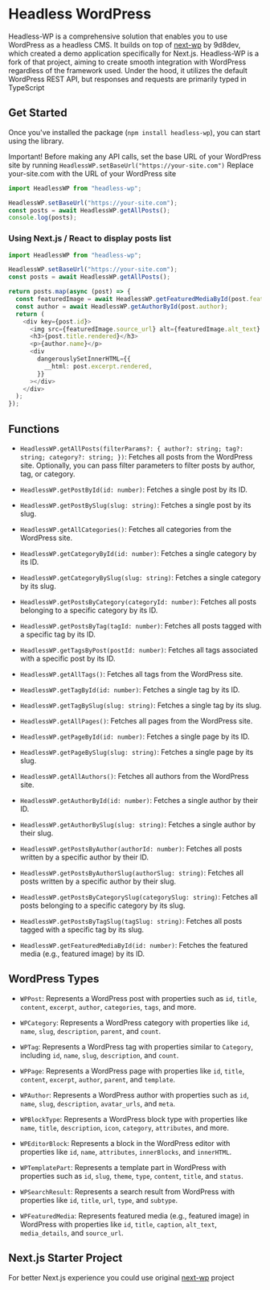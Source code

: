 # Headless WordPress

Headless-WP is a comprehensive solution that enables you to use WordPress as a headless CMS. It builds on top of [next-wp](https://github.com/9d8dev/next-wp) by 9d8dev, which created a demo application specifically for Next.js. Headless-WP is a fork of that project, aiming to create smooth integration with WordPress regardless of the framework used. Under the hood, it utilizes the default WordPress REST API, but responses and requests are primarily typed in TypeScript

## Get Started

Once you've installed the package (`npm install headless-wp`), you can start using the library.

Important! Before making any API calls, set the base URL of your WordPress site by running `HeadlessWP.setBaseUrl("https://your-site.com")` Replace your-site.com with the URL of your WordPress site

```typescript
import HeadlessWP from "headless-wp";

HeadlessWP.setBaseUrl("https://your-site.com");
const posts = await HeadlessWP.getAllPosts();
console.log(posts);
```

### Using Next.js / React to display posts list

```typescript
import HeadlessWP from "headless-wp";

HeadlessWP.setBaseUrl("https://your-site.com");
const posts = await HeadlessWP.getAllPosts();

return posts.map(async (post) => {
  const featuredImage = await HeadlessWP.getFeaturedMediaById(post.featured_media);
  const author = await HeadlessWP.getAuthorById(post.author);
  return (
    <div key={post.id}>
      <img src={featuredImage.source_url} alt={featuredImage.alt_text} />
      <h3>{post.title.rendered}</h3>
      <p>{author.name}</p>
      <div
        dangerouslySetInnerHTML={{
          __html: post.excerpt.rendered,
        }}
      ></div>
    </div>
  );
});
```

## Functions

- `HeadlessWP.getAllPosts(filterParams?: { author?: string; tag?: string; category?: string; })`: Fetches all posts from the WordPress site. Optionally, you can pass filter parameters to filter posts by author, tag, or category.

- `HeadlessWP.getPostById(id: number)`: Fetches a single post by its ID.

- `HeadlessWP.getPostBySlug(slug: string)`: Fetches a single post by its slug.

- `HeadlessWP.getAllCategories()`: Fetches all categories from the WordPress site.

- `HeadlessWP.getCategoryById(id: number)`: Fetches a single category by its ID.

- `HeadlessWP.getCategoryBySlug(slug: string)`: Fetches a single category by its slug.

- `HeadlessWP.getPostsByCategory(categoryId: number)`: Fetches all posts belonging to a specific category by its ID.

- `HeadlessWP.getPostsByTag(tagId: number)`: Fetches all posts tagged with a specific tag by its ID.

- `HeadlessWP.getTagsByPost(postId: number)`: Fetches all tags associated with a specific post by its ID.

- `HeadlessWP.getAllTags()`: Fetches all tags from the WordPress site.

- `HeadlessWP.getTagById(id: number)`: Fetches a single tag by its ID.

- `HeadlessWP.getTagBySlug(slug: string)`: Fetches a single tag by its slug.

- `HeadlessWP.getAllPages()`: Fetches all pages from the WordPress site.

- `HeadlessWP.getPageById(id: number)`: Fetches a single page by its ID.

- `HeadlessWP.getPageBySlug(slug: string)`: Fetches a single page by its slug.

- `HeadlessWP.getAllAuthors()`: Fetches all authors from the WordPress site.

- `HeadlessWP.getAuthorById(id: number)`: Fetches a single author by their ID.

- `HeadlessWP.getAuthorBySlug(slug: string)`: Fetches a single author by their slug.

- `HeadlessWP.getPostsByAuthor(authorId: number)`: Fetches all posts written by a specific author by their ID.

- `HeadlessWP.getPostsByAuthorSlug(authorSlug: string)`: Fetches all posts written by a specific author by their slug.

- `HeadlessWP.getPostsByCategorySlug(categorySlug: string)`: Fetches all posts belonging to a specific category by its slug.

- `HeadlessWP.getPostsByTagSlug(tagSlug: string)`: Fetches all posts tagged with a specific tag by its slug.

- `HeadlessWP.getFeaturedMediaById(id: number)`: Fetches the featured media (e.g., featured image) by its ID.

## WordPress Types

- `WPPost`: Represents a WordPress post with properties such as `id`, `title`, `content`, `excerpt`, `author`, `categories`, `tags`, and more.

- `WPCategory`: Represents a WordPress category with properties like `id`, `name`, `slug`, `description`, `parent`, and `count`.

- `WPTag`: Represents a WordPress tag with properties similar to `Category`, including `id`, `name`, `slug`, `description`, and `count`.

- `WPPage`: Represents a WordPress page with properties like `id`, `title`, `content`, `excerpt`, `author`, `parent`, and `template`.

- `WPAuthor`: Represents a WordPress author with properties such as `id`, `name`, `slug`, `description`, `avatar_urls`, and `meta`.

- `WPBlockType`: Represents a WordPress block type with properties like `name`, `title`, `description`, `icon`, `category`, `attributes`, and more.

- `WPEditorBlock`: Represents a block in the WordPress editor with properties like `id`, `name`, `attributes`, `innerBlocks`, and `innerHTML`.

- `WPTemplatePart`: Represents a template part in WordPress with properties such as `id`, `slug`, `theme`, `type`, `content`, `title`, and `status`.

- `WPSearchResult`: Represents a search result from WordPress with properties like `id`, `title`, `url`, `type`, and `subtype`.

- `WPFeaturedMedia`: Represents featured media (e.g., featured image) in WordPress with properties like `id`, `title`, `caption`, `alt_text`, `media_details`, and `source_url`.

## Next.js Starter Project

For better Next.js experience you could use original [next-wp](https://github.com/9d8dev/next-wp) project
